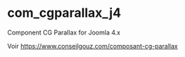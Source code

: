 # com_cgparallax_j4
 Component CG Parallax for Joomla 4.x

Voir https://www.conseilgouz.com/composant-cg-parallax
